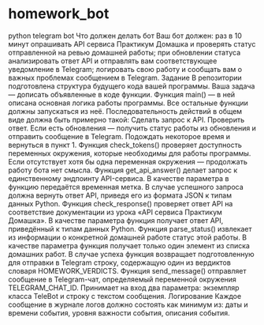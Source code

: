 # homework_bot
python telegram bot
Что должен делать бот
Ваш бот должен:
раз в 10 минут опрашивать API сервиса Практикум Домашка и проверять статус отправленной на ревью домашней работы;
при обновлении статуса анализировать ответ API и отправлять вам соответствующее уведомление в Telegram;
логировать свою работу и сообщать вам о важных проблемах сообщением в Telegram.
Задание
В репозитории подготовлена структура будущего кода вашей программы. Ваша задача — дописать объявленные в коде функции.
Функция main() — в ней описана основная логика работы программы. Все остальные функции должны запускаться из неё. Последовательность действий в общем виде должна быть примерно такой:
Сделать запрос к API.
Проверить ответ.
Если есть обновления — получить статус работы из обновления и отправить сообщение в Telegram.
Подождать некоторое время и вернуться в пункт 1.
Функция check_tokens() проверяет доступность переменных окружения, которые необходимы для работы программы. Если отсутствует хотя бы одна переменная окружения — продолжать работу бота нет смысла.
Функция get_api_answer() делает запрос к единственному эндпоинту API-сервиса. В качестве параметра в функцию передаётся временная метка. В случае успешного запроса должна вернуть ответ API, приведя его из формата JSON к типам данных Python.
Функция check_response() проверяет ответ API на соответствие документации из урока «API сервиса Практикум Домашка». В качестве параметра функция получает ответ API, приведённый к типам данных Python.
Функция parse_status() извлекает из информации о конкретной домашней работе статус этой работы. В качестве параметра функция получает только один элемент из списка домашних работ. В случае успеха функция возвращает подготовленную для отправки в Telegram строку, содержащую один из вердиктов словаря HOMEWORK_VERDICTS.
Функция send_message() отправляет сообщение в Telegram-чат, определяемый переменной окружения TELEGRAM_CHAT_ID. Принимает на вход два параметра: экземпляр класса TeleBot и строку с текстом сообщения.
Логирование
Каждое сообщение в журнале логов должно состоять как минимум из:
даты и времени события,
уровня важности события,
описания события.